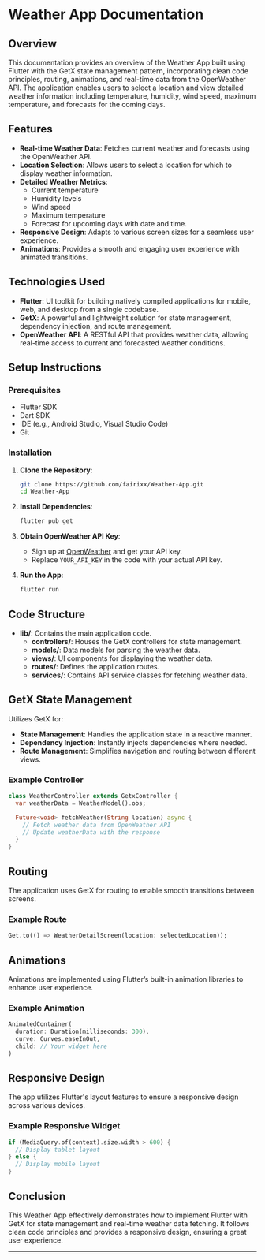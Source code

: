 # Weather App Documentation

## Overview
This documentation provides an overview of the Weather App built using Flutter with the GetX state management pattern, incorporating clean code principles, routing, animations, and real-time data from the OpenWeather API. The application enables users to select a location and view detailed weather information including temperature, humidity, wind speed, maximum temperature, and forecasts for the coming days.

## Features
- **Real-time Weather Data**: Fetches current weather and forecasts using the OpenWeather API.
- **Location Selection**: Allows users to select a location for which to display weather information.
- **Detailed Weather Metrics**:
  - Current temperature
  - Humidity levels
  - Wind speed
  - Maximum temperature
  - Forecast for upcoming days with date and time.
- **Responsive Design**: Adapts to various screen sizes for a seamless user experience.
- **Animations**: Provides a smooth and engaging user experience with animated transitions.

## Technologies Used
- **Flutter**: UI toolkit for building natively compiled applications for mobile, web, and desktop from a single codebase.
- **GetX**: A powerful and lightweight solution for state management, dependency injection, and route management.
- **OpenWeather API**: A RESTful API that provides weather data, allowing real-time access to current and forecasted weather conditions.

## Setup Instructions

### Prerequisites
- Flutter SDK
- Dart SDK
- IDE (e.g., Android Studio, Visual Studio Code)
- Git

### Installation
1. **Clone the Repository**:
   ```bash
   git clone https://github.com/fairixx/Weather-App.git
   cd Weather-App
   ```

2. **Install Dependencies**:
   ```bash
   flutter pub get
   ```

3. **Obtain OpenWeather API Key**:
   - Sign up at [OpenWeather](https://openweathermap.org/) and get your API key.
   - Replace `YOUR_API_KEY` in the code with your actual API key.

4. **Run the App**:
   ```bash
   flutter run
   ```

## Code Structure
- **lib/**: Contains the main application code.
  - **controllers/**: Houses the GetX controllers for state management.
  - **models/**: Data models for parsing the weather data.
  - **views/**: UI components for displaying the weather data.
  - **routes/**: Defines the application routes.
  - **services/**: Contains API service classes for fetching weather data.

## GetX State Management
Utilizes GetX for:
- **State Management**: Handles the application state in a reactive manner.
- **Dependency Injection**: Instantly injects dependencies where needed.
- **Route Management**: Simplifies navigation and routing between different views.

### Example Controller
```dart
class WeatherController extends GetxController {
  var weatherData = WeatherModel().obs;

  Future<void> fetchWeather(String location) async {
    // Fetch weather data from OpenWeather API
    // Update weatherData with the response
  }
}
```

## Routing
The application uses GetX for routing to enable smooth transitions between screens.

### Example Route
```dart
Get.to(() => WeatherDetailScreen(location: selectedLocation));
```

## Animations
Animations are implemented using Flutter’s built-in animation libraries to enhance user experience.

### Example Animation
```dart
AnimatedContainer(
  duration: Duration(milliseconds: 300),
  curve: Curves.easeInOut,
  child: // Your widget here
)
```

## Responsive Design
The app utilizes Flutter's layout features to ensure a responsive design across various devices.

### Example Responsive Widget
```dart
if (MediaQuery.of(context).size.width > 600) {
  // Display tablet layout
} else {
  // Display mobile layout
}
```

## Conclusion
This Weather App effectively demonstrates how to implement Flutter with GetX for state management and real-time weather data fetching. It follows clean code principles and provides a responsive design, ensuring a great user experience.

---